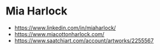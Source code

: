 # Mia Harlock

* https://www.linkedin.com/in/miaharlock/
* https://www.miacottonharlock.com/
* https://www.saatchiart.com/account/artworks/2255567


